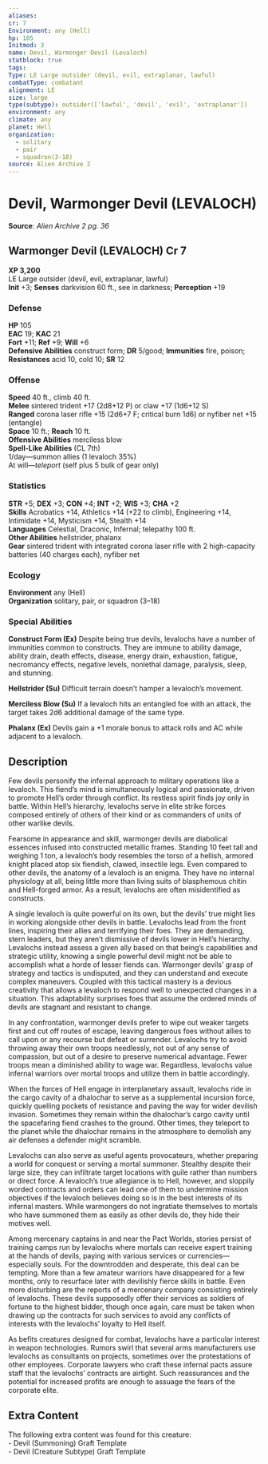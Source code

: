 ```yaml
---
aliases: 
cr: 7
Environment: any (Hell)
hp: 105
Initmod: 3
name: Devil, Warmonger Devil (Levaloch)
statblock: true
tags: 
Type: LE Large outsider (devil, evil, extraplanar, lawful)
combatType: combatant
alignment: LE
size: large
type(subtype): outsider(['lawful', 'devil', 'evil', 'extraplanar'])
environment: any
climate: any
planet: Hell
organization:
  - solitary
  - pair
  - squadron(3-18)
source: Alien Archive 2
---
```


# Devil, Warmonger Devil (LEVALOCH)

**Source**:  _Alien Archive 2 pg. 36_

## Warmonger Devil (LEVALOCH) Cr 7

**XP 3,200**  
LE Large outsider (devil, evil, extraplanar, lawful)  
**Init** +3; **Senses** darkvision 60 ft., see in darkness; **Perception** +19  

### Defense

**HP** 105  
**EAC** 19; **KAC** 21  
**Fort** +11; **Ref** +9; **Will** +6  
**Defensive Abilities** construct form; **DR** 5/good; **Immunities** fire, poison; **Resistances** acid 10, cold 10; **SR** 12  

### Offense

**Speed** 40 ft., climb 40 ft.  
**Melee** sintered trident +17 (2d8+12 P) or claw +17 (1d6+12 S)  
**Ranged** corona laser rifle +15 (2d6+7 F; critical burn 1d6) or nyfiber net +15 (entangle)  
**Space** 10 ft.; **Reach** 10 ft.  
**Offensive Abilities** merciless blow  
**Spell-Like Abilities** (CL 7th)  
1/day—summon allies (1 levaloch 35%)  
At will—_teleport_ (self plus 5 bulk of gear only)

### Statistics

**STR** +5; **DEX** +3; **CON** +4; **INT** +2; **WIS** +3; **CHA** +2  
**Skills** Acrobatics +14, Athletics +14 (+22 to climb), Engineering +14, Intimidate +14, Mysticism +14, Stealth +14  
**Languages** Celestial, Draconic, Infernal; telepathy 100 ft.  
**Other Abilities** hellstrider, phalanx  
**Gear** sintered trident with integrated corona laser rifle with 2 high-capacity batteries (40 charges each), nyfiber net

### Ecology

**Environment** any (Hell)  
**Organization** solitary, pair, or squadron (3–18)

### Special Abilities

**Construct Form (Ex)** Despite being true devils, levalochs have a number of immunities common to constructs. They are immune to ability damage, ability drain, death effects, disease, energy drain, exhaustion, fatigue, necromancy effects, negative levels, nonlethal damage, paralysis, sleep, and stunning.

**Hellstrider (Su)** Difficult terrain doesn’t hamper a levaloch’s movement.

**Merciless Blow (Su)** If a levaloch hits an entangled foe with an attack, the target takes 2d6 additional damage of the same type.

**Phalanx (Ex)** Devils gain a +1 morale bonus to attack rolls and AC while adjacent to a levaloch.

## Description

Few devils personify the infernal approach to military operations like a levaloch. This fiend’s mind is simultaneously logical and passionate, driven to promote Hell’s order through conflict. Its restless spirit finds joy only in battle. Within Hell’s hierarchy, levalochs serve in elite strike forces composed entirely of others of their kind or as commanders of units of other warlike devils.

Fearsome in appearance and skill, warmonger devils are diabolical essences infused into constructed metallic frames. Standing 10 feet tall and weighing 1 ton, a levaloch’s body resembles the torso of a hellish, armored knight placed atop six fiendish, clawed, insectile legs. Even compared to other devils, the anatomy of a levaloch is an enigma. They have no internal physiology at all, being little more than living suits of blasphemous chitin and Hell-forged armor. As a result, levalochs are often misidentified as constructs.

A single levaloch is quite powerful on its own, but the devils’ true might lies in working alongside other devils in battle. Levalochs lead from the front lines, inspiring their allies and terrifying their foes. They are demanding, stern leaders, but they aren’t dismissive of devils lower in Hell’s hierarchy. Levalochs instead assess a given ally based on that being’s capabilities and strategic utility, knowing a single powerful devil might not be able to accomplish what a horde of lesser fiends can. Warmonger devils’ grasp of strategy and tactics is undisputed, and they can understand and execute complex maneuvers. Coupled with this tactical mastery is a devious creativity that allows a levaloch to respond well to unexpected changes in a situation. This adaptability surprises foes that assume the ordered minds of devils are stagnant and resistant to change.

In any confrontation, warmonger devils prefer to wipe out weaker targets first and cut off routes of escape, leaving dangerous foes without allies to call upon or any recourse but defeat or surrender. Levalochs try to avoid throwing away their own troops needlessly, not out of any sense of compassion, but out of a desire to preserve numerical advantage. Fewer troops mean a diminished ability to wage war. Regardless, levalochs value infernal warriors over mortal troops and utilize them in battle accordingly.

When the forces of Hell engage in interplanetary assault, levalochs ride in the cargo cavity of a dhalochar to serve as a supplemental incursion force, quickly quelling pockets of resistance and paving the way for wider devilish invasion. Sometimes they remain within the dhalochar’s cargo cavity until the spacefaring fiend crashes to the ground. Other times, they teleport to the planet while the dhalochar remains in the atmosphere to demolish any air defenses a defender might scramble.

Levalochs can also serve as useful agents provocateurs, whether preparing a world for conquest or serving a mortal summoner. Stealthy despite their large size, they can infiltrate target locations with guile rather than numbers or direct force. A levaloch’s true allegiance is to Hell, however, and sloppily worded contracts and orders can lead one of them to undermine mission objectives if the levaloch believes doing so is in the best interests of its infernal masters. While warmongers do not ingratiate themselves to mortals who have summoned them as easily as other devils do, they hide their motives well.

Among mercenary captains in and near the Pact Worlds, stories persist of training camps run by levalochs where mortals can receive expert training at the hands of devils, paying with various services or currencies—especially souls. For the downtrodden and desperate, this deal can be tempting. More than a few amateur warriors have disappeared for a few months, only to resurface later with devilishly fierce skills in battle. Even more disturbing are the reports of a mercenary company consisting entirely of levalochs. These devils supposedly offer their services as soldiers of fortune to the highest bidder, though once again, care must be taken when drawing up the contracts for such services to avoid any conflicts of interests with the levalochs’ loyalty to Hell itself.

As befits creatures designed for combat, levalochs have a particular interest in weapon technologies. Rumors swirl that several arms manufacturers use levalochs as consultants on projects, sometimes over the protestations of other employees. Corporate lawyers who craft these infernal pacts assure staff that the levalochs’ contracts are airtight. Such reassurances and the potential for increased profits are enough to assuage the fears of the corporate elite.

## Extra Content

The following extra content was found for this creature:  
\- Devil (Summoning) Graft Template  
\- Devil (Creature Subtype) Graft Template


